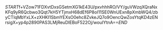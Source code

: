 $START$f+VZow71FDXvtDxsGSetmXG1kE43U/pxvhhhRO/VY/guVWzqXQraNxKFq9yR6Qcbwo3Qqt7kH5YTjmxH68dEf6P8oI11SE0WnUExn8pXmbWQ4/zbyCTIqMbYxLX+zXHKI1SbmYEXsO0ehc8ZvkeJQ7o9OencQwZosYtqKD4zENrsigX+yp4p2890PAS3LMjReuDIEBoF522Oj/wouIYtnA==$END$